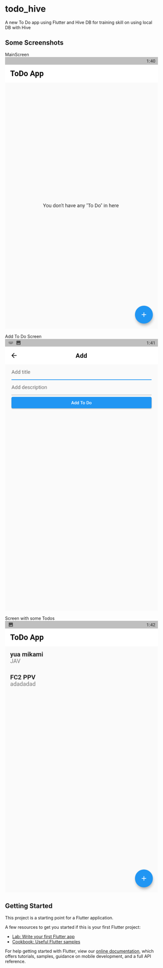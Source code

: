 # todo_hive

A new To Do app using Flutter and Hive DB for training skill on using local DB with Hive

## Some Screenshots

MainScreen
![alt text](https://github.com/dungngminh/ToDo-app/blob/master/screenshots/mainscreen.png)

Add To Do Screen
![alt text](https://github.com/dungngminh/ToDo-app/blob/master/screenshots/add%20to%20do.png)

Screen with some Todos
![alt text](https://github.com/dungngminh/ToDo-app/blob/master/screenshots/screen%20with%20some%20todo.png)



## Getting Started

This project is a starting point for a Flutter application.

A few resources to get you started if this is your first Flutter project:

- [Lab: Write your first Flutter app](https://flutter.dev/docs/get-started/codelab)
- [Cookbook: Useful Flutter samples](https://flutter.dev/docs/cookbook)

For help getting started with Flutter, view our
[online documentation](https://flutter.dev/docs), which offers tutorials,
samples, guidance on mobile development, and a full API reference.
